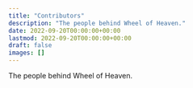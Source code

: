 ```yaml
---
title: "Contributors"
description: "The people behind Wheel of Heaven."
date: 2022-09-20T00:00:00+00:00
lastmod: 2022-09-20T00:00:00+00:00
draft: false
images: []
---
```


The people behind Wheel of Heaven.
